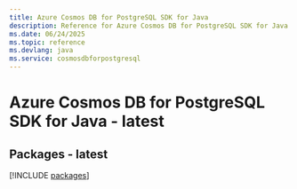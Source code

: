 ```yaml
---
title: Azure Cosmos DB for PostgreSQL SDK for Java
description: Reference for Azure Cosmos DB for PostgreSQL SDK for Java
ms.date: 06/24/2025
ms.topic: reference
ms.devlang: java
ms.service: cosmosdbforpostgresql
---
```

# Azure Cosmos DB for PostgreSQL SDK for Java - latest
## Packages - latest
[!INCLUDE [packages](cosmos-db-for-postgresql-index.md)]